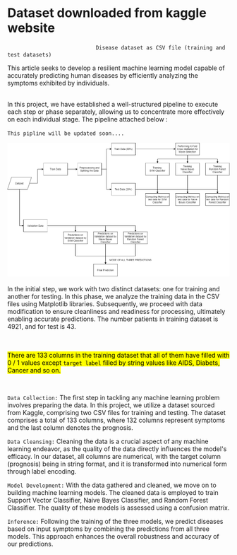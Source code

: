 # Dataset downloaded from kaggle website

                                Disease dataset as CSV file (training and test datasets)


This article seeks to develop a resilient machine learning model capable of accurately predicting human diseases by efficiently analyzing the symptoms exhibited by individuals.
<br>
<br>

In this project, we have established a well-structured pipeline to execute each step or phase separately, allowing us to concentrate more effectively on each individual stage. The pipeline attached below :

`This pipline will be updated soon....`


<img src=https://github.com/rezakharamani/DiseasePredictionClassification/blob/main/imagePipeline.png>

<br>
<br>
In the initial step, we work with two distinct datasets: one for training and another for testing. In this phase, we analyze the training data in the CSV files using Matplotlib libraries. Subsequently, we proceed with data modification to ensure cleanliness and readiness for processing, ultimately enabling accurate predictions. The number patients in training dataset is 4921, and for test is 43.


<br></br>
<mark> There are 133 columns in the training dataset that all of them have filled with 0 / 1 values except `target label` filled by string values like AIDS, Diabets, Cancer and so on.</mark>


<br>

`Data Collection:` The first step in tackling any machine learning problem involves preparing the data. In this project, we utilize a dataset sourced from Kaggle, comprising two CSV files for training and testing. The dataset comprises a total of 133 columns, where 132 columns represent symptoms and the last column denotes the prognosis.

`Data Cleansing:` Cleaning the data is a crucial aspect of any machine learning endeavor, as the quality of the data directly influences the model's efficacy. In our dataset, all columns are numerical, with the target column (prognosis) being in string format, and it is transformed into numerical form through label encoding.

`Model Development:` With the data gathered and cleaned, we move on to building machine learning models. The cleaned data is employed to train Support Vector Classifier, Naive Bayes Classifier, and Random Forest Classifier. The quality of these models is assessed using a confusion matrix.

`Inference:` Following the training of the three models, we predict diseases based on input symptoms by combining the predictions from all three models. This approach enhances the overall robustness and accuracy of our predictions.